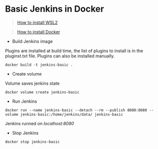 # Basic Jenkins in Docker

> [How to install WSL2](docs/wsl-installation.md)

> [How to install Docker](docs/docker-installation.md)

- Build Jenkins image

Plugins are installed at build time, the list of plugins to install is in the pluginst.txt file. 
Plugins can also be installed manually.

```
docker build -t jenkins-basic .
```

- Create volume

Volume saves jenkins state
```
docker volume create jenkins-basic
```

- Run Jenkins
```
docker run --name jenkins-basic --detach --rm --publish 8080:8080 --volume jenkins-basic:/home/jenkins/data/ jenkins-basic
```

Jenkins runned on _localhost:8080_

- Stop Jenkins
```
docker stop jenkins-basic
```
